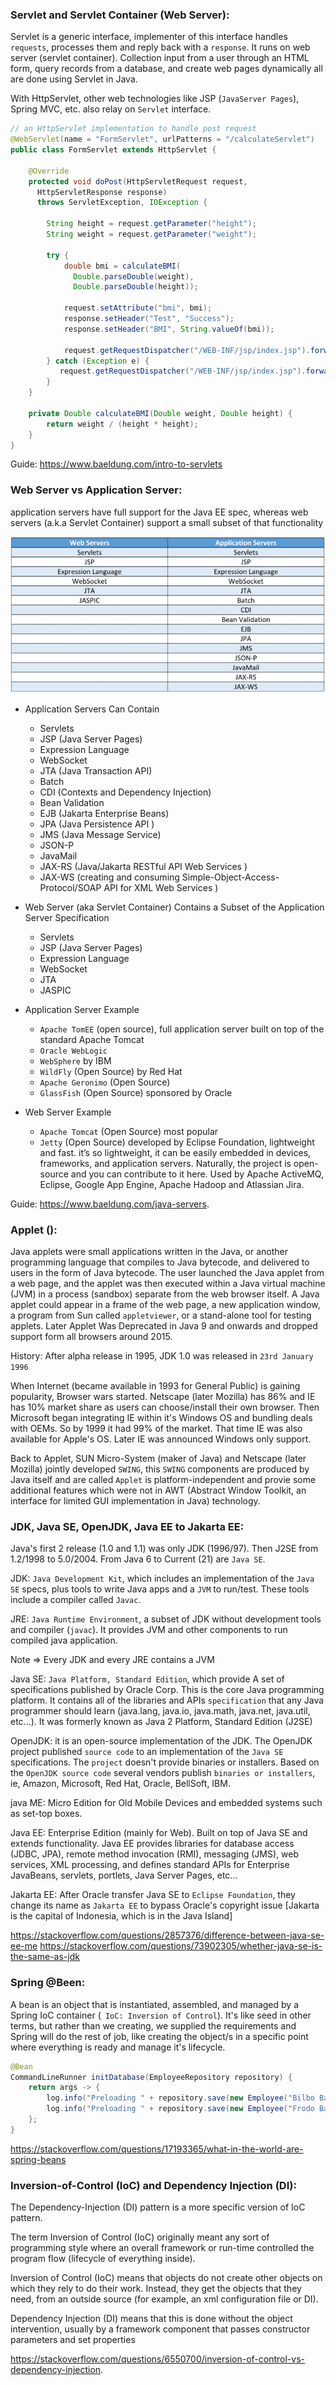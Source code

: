 ### Servlet and Servlet Container (Web Server):
Servlet is a generic interface, implementer of this interface handles `requests`, processes them and reply back with a `response`. It runs on web server (servlet container). Collection input from a user through an HTML form, query records from a database, and create web pages dynamically all are done using Servlet in Java.

With HttpServlet, other web technologies like JSP (`JavaServer Pages`), Spring MVC, etc. also relay on `Servlet` interface.

```java
// an HttpServlet implementation to handle post request
@WebServlet(name = "FormServlet", urlPatterns = "/calculateServlet")
public class FormServlet extends HttpServlet {

    @Override
    protected void doPost(HttpServletRequest request, 
      HttpServletResponse response)
      throws ServletException, IOException {

        String height = request.getParameter("height");
        String weight = request.getParameter("weight");

        try {
            double bmi = calculateBMI(
              Double.parseDouble(weight), 
              Double.parseDouble(height));
            
            request.setAttribute("bmi", bmi);
            response.setHeader("Test", "Success");
            response.setHeader("BMI", String.valueOf(bmi));

            request.getRequestDispatcher("/WEB-INF/jsp/index.jsp").forward(request, response);
        } catch (Exception e) {
           request.getRequestDispatcher("/WEB-INF/jsp/index.jsp").forward(request, response);
        }
    }

    private Double calculateBMI(Double weight, Double height) {
        return weight / (height * height);
    }
}
```
Guide: https://www.baeldung.com/intro-to-servlets

### Web Server vs Application Server:
application servers have full support for the Java EE spec, whereas web servers (a.k.a Servlet Container) support a small subset of that functionality

<img src="./images/java-web-server-vs-application-server.jpg"/>

* Application Servers Can Contain
    - Servlets
    - JSP (Java Server Pages)
    - Expression Language
    - WebSocket
    - JTA (Java Transaction API)
    - Batch
    - CDI (Contexts and Dependency Injection) 
    - Bean Validation
    - EJB (Jakarta Enterprise Beans)
    - JPA (Java Persistence API )
    - JMS (Java Message Service)
    - JSON-P
    - JavaMail
    - JAX-RS (Java/Jakarta RESTful API Web Services )
    - JAX-WS (creating and consuming Simple-Object-Access-Protocol/SOAP API for XML Web Services )

* Web Server (aka Servlet Container) Contains a Subset of the Application Server Specification
    - Servlets
    - JSP (Java Server Pages)
    - Expression Language
    - WebSocket
    - JTA
    - JASPIC

* Application Server Example
    - `Apache TomEE` (open source), full application server built on top of the standard Apache Tomcat
    - `Oracle WebLogic`
    - `WebSphere` by IBM
    - `WildFly` (Open Source) by Red Hat
    - `Apache Geronimo` (Open Source)
    - `GlassFish` (Open Source) sponsored by Oracle

* Web Server Example
    - `Apache Tomcat` (Open Source) most popular
    - `Jetty` (Open Source) developed by Eclipse Foundation, lightweight and fast. it’s so lightweight, it can be easily embedded in devices, frameworks, and application servers. Naturally, the project is open-source and you can contribute to it here. Used by Apache ActiveMQ, Eclipse, Google App Engine, Apache Hadoop and Atlassian Jira.


Guide: https://www.baeldung.com/java-servers.


### Applet ():
Java applets were small applications written in the Java, or another programming language that compiles to Java bytecode, and delivered to users in the form of Java bytecode. The user launched the Java applet from a web page, and the applet was then executed within a Java virtual machine (JVM) in a process (sandbox) separate from the web browser itself. A Java applet could appear in a frame of the web page, a new application window, a program from Sun called `appletviewer`, or a stand-alone tool for testing applets. Later Applet Was Deprecated in Java 9 and onwards and dropped support form all browsers around 2015.

History: After alpha release in 1995, JDK 1.0 was released in `23rd January 1996`

When Internet (became available in 1993 for General Public) is gaining popularity, Browser wars started. Netscape (later Mozilla) has 86% and IE has 10% market share as users can choose/install their own browser. Then Microsoft began integrating IE within it's Windows OS and bundling deals with OEMs. So by 1999 it had 99% of the market. That time IE was also available for Apple's OS. Later IE was announced Windows only support.

Back to Applet, SUN Micro-System (maker of Java) and Netscape (later Mozilla) jointly developed `SWING`, this `SWING` components are produced by Java itself and are called `Applet` is platform-independent and provie some additional features which were not in AWT (Abstract Window Toolkit, an interface for limited GUI implementation in Java) technology.


### JDK, Java SE, OpenJDK, Java EE to Jakarta EE:
Java's first 2 release (1.0 and 1.1) was only JDK (1996/97). Then J2SE from 1.2/1998 to 5.0/2004. From Java 6 to Current (21) are `Java SE`.

JDK: `Java Development Kit`, which includes an implementation of the `Java SE` specs, plus tools to write Java apps and a `JVM` to run/test. These tools include a compiler called `Javac`.

JRE: `Java Runtime Environment`, a subset of JDK without development tools and compiler (`javac`). It provides JVM and other components to run compiled java application.

Note => Every JDK and every JRE contains a JVM

Java SE: `Java Platform, Standard Edition`, which provide A set of specifications published by Oracle Corp. This is the core Java programming platform. It contains all of the libraries and APIs `specification` that any Java programmer should learn (java.lang, java.io, java.math, java.net, java.util, etc...). It was formerly known as Java 2 Platform, Standard Edition (J2SE)

OpenJDK: it is an open-source implementation of the JDK. The OpenJDK project published `source code` to an implementation of the `Java SE` specifications. The `project` doesn't provide binaries or installers. Based on the `OpenJDK source code` several vendors publish `binaries or installers`, ie, Amazon, Microsoft, Red Hat, Oracle, BellSoft, IBM.

java ME: Micro Edition for Old Mobile Devices and embedded systems such as set-top boxes.

Java EE: Enterprise Edition (mainly for Web). Built on top of Java SE and extends functionality. Java EE provides libraries for database access (JDBC, JPA), remote method invocation (RMI), messaging (JMS), web services, XML processing, and defines standard APIs for Enterprise JavaBeans, servlets, portlets, Java Server Pages, etc...

Jakarta EE: After Oracle transfer Java SE to `Eclipse Foundation`, they change its name as `Jakarta EE` to bypass Oracle's copyright issue [Jakarta is the capital of Indonesia, which is in the Java Island]  



https://stackoverflow.com/questions/2857376/difference-between-java-se-ee-me
https://stackoverflow.com/questions/73902305/whether-java-se-is-the-same-as-jdk

### Spring @Been:
A bean is an object that is instantiated, assembled, and managed by a Spring IoC container (` IoC: Inversion of Control`). It's like seed in other terms, but rather than we creating, we supplied the requirements and Spring will do the rest of job, like creating the object/s in a specific point where everything is ready and manage it's lifecycle. 
```java
@Bean
CommandLineRunner initDatabase(EmployeeRepository repository) {
    return args -> {
        log.info("Preloading " + repository.save(new Employee("Bilbo Baggins", "burglar")));
        log.info("Preloading " + repository.save(new Employee("Frodo Baggins", "thief")));
    };
}
```

https://stackoverflow.com/questions/17193365/what-in-the-world-are-spring-beans

### Inversion-of-Control (IoC) and Dependency Injection (DI):
The Dependency-Injection (DI) pattern is a more specific version of IoC pattern.

The term Inversion of Control (IoC) originally meant any sort of programming style where an overall framework or run-time controlled the program flow (lifecycle of everything inside).

Inversion of Control (IoC) means that objects do not create other objects on which they rely to do their work. Instead, they get the objects that they need, from an outside source (for example, an xml configuration file or DI).

Dependency Injection (DI) means that this is done without the object intervention, usually by a framework component that passes constructor parameters and set properties

https://stackoverflow.com/questions/6550700/inversion-of-control-vs-dependency-injection.